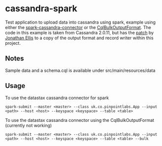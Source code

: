 # cassandra-spark

Test application to upload data into cassandra using spark, example using either the [spark-cassandra-connector](https://github.com/datastax/spark-cassandra-connector) or the [CqlBulkOutputFormat](https://github.com/apache/cassandra/blob/cassandra-2.0.11/src/java/org/apache/cassandra/hadoop/cql3/CqlBulkOutputFormat.java). The code in this example is taken from Cassandra 2.0.11, but has the [patch](https://github.com/apache/cassandra/commit/708adca7d702ce2466e80c4bf83f3c5b7cecca46) by [Jonathan Ellis](https://github.com/jbellis) to a copy of the output format and record writer within this project.

## Notes

Sample data and a schema.cql is available under src/main/resources/data

## Usage

To use the datastax cassandra connector for spark

    spark-submit --master <master> --class uk.co.pinpointlabs.App --input <path> --host <host> --keyspace <keyspace> --table <table>

To use the datastax cassandra connector using the CqlBulkOutputFormat (currently not working)

    spark-submit --master <master> --class uk.co.pinpointlabs.App --input <path> --host <host> --keyspace <keyspace> --table <table> --bulk
